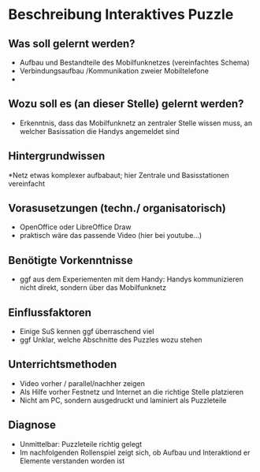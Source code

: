# Beschreibung Interaktives Puzzle 


##  Was soll gelernt werden?
   * Aufbau und Bestandteile des Mobilfunknetzes (vereinfachtes Schema)
   * Verbindungsaufbau /Kommunikation zweier Mobiltelefone
   * 
   
## Wozu soll es (an dieser Stelle) gelernt werden?
   * Erkenntnis, dass das Mobilfunknetz an zentraler Stelle wissen muss, an welcher Basissation die Handys angemeldet sind


## Hintergrundwissen 
   *Netz etwas komplexer aufbabaut; hier Zentrale und Basisstationen vereinfacht


## Vorasusetzungen (techn./ organisatorisch)
   * OpenOffice oder LibreOffice Draw
   * praktisch wäre das passende Video (hier bei youtube...)


## Benötigte Vorkenntnisse
   * ggf aus dem Experiementen mit dem Handy: Handys kommunizieren nicht direkt, sondern über das Mobilfunknetz


## Einflussfaktoren
   * Einige SuS kennen ggf überraschend viel
   * ggf Unklar, welche Abschnitte des Puzzles wozu stehen


## Unterrichtsmethoden
   * Video vorher / parallel/nachher zeigen
   * Als Hilfe vorher Festnetz und Internet an die richtige Stelle platzieren
   * Nicht am PC, sondern ausgedruckt und laminiert als Puzzleteile


## Diagnose
   * Unmittelbar: Puzzleteile richtig gelegt
   * Im nachfolgenden Rollenspiel zeigt sich, ob Aufbau und Interaktiond er Elemente verstanden worden ist
